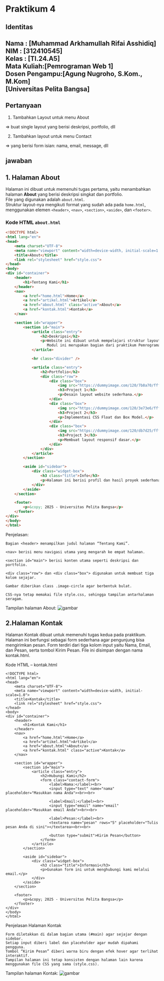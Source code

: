 # Praktikum 4 

## Identitas
Nama  : [Muhammad Arkhamullah Rifai Asshidiq]  
NIM   : [312410545]  
Kelas : [TI.24.A5]  
Mata Kuliah:[Pemrograman Web 1]  
Dosen Pengampu:[Agung Nugroho, S.Kom., M.Kom]  
[Universitas Pelita Bangsa]
---
## Pertanyaan

1. Tambahkan Layout untuk menu About

=> buat single layout yang berisi deskripsi, portfolio, dll

2. Tambahkan layout untuk menu Contact

=> yang berisi form isian: nama, email, message, dll

## jawaban

## 1. Halaman About

Halaman ini dibuat untuk memenuhi tugas pertama, yaitu menambahkan halaman **About** yang berisi deskripsi singkat dan portfolio.  
File yang digunakan adalah `about.html`.  
Struktur layout-nya mengikuti format yang sudah ada pada `home.html`, menggunakan elemen `<header>`, `<nav>`, `<section>`, `<aside>`, dan `<footer>`.

###  Kode HTML `about.html`
```html
<!DOCTYPE html>
<html lang="en">
<head>
    <meta charset="UTF-8">
    <meta name="viewport" content="width=device-width, initial-scale=1.0">
    <title>About</title>
    <link rel="stylesheet" href="style.css">
</head>
<body>
<div id="container">
    <header>
        <h1>Tentang Kami</h1>
    </header>
    <nav>
        <a href="home.html">Home</a>
        <a href="artikel.html">Artikel</a>
        <a href="about.html" class="active">About</a>
        <a href="kontak.html">Kontak</a>
    </nav>

    <section id="wrapper">
        <section id="main">
            <article class="entry">
                <h2>Deskripsi</h2>
                <p>Website ini dibuat untuk mempelajari struktur layout HTML5 & CSS Float.
                   Modul ini merupakan bagian dari praktikum Pemrograman Web.</p>
            </article>

            <hr class="divider" />

            <article class="entry">
                <h2>Portfolio</h2>
                <div class="row">
                    <div class="box">
                        <img src="https://dummyimage.com/120/7b8a70/fff.png" class="image-circle">
                        <h3>Project 1</h3>
                        <p>Desain layout website sederhana.</p>
                    </div>
                    <div class="box">
                        <img src="https://dummyimage.com/120/3e73e6/fff.png" class="image-circle">
                        <h3>Project 2</h3>
                        <p>Implementasi CSS Float dan Box Model.</p>
                    </div>
                    <div class="box">
                        <img src="https://dummyimage.com/120/db7d25/fff.png" class="image-circle">
                        <h3>Project 3</h3>
                        <p>Membuat layout responsif dasar.</p>
                    </div>
                </div>
            </article>
        </section>

        <aside id="sidebar">
            <div class="widget-box">
                <h3 class="title">Info</h3>
                <p>Halaman ini berisi profil dan hasil proyek sederhana mahasiswa.</p>
            </div>
        </aside>
    </section>

    <footer>
        <p>&copy; 2025 - Universitas Pelita Bangsa</p>
    </footer>
</div>
</body>
</html>
 ```
Penjelasan:
```
Bagian <header> menampilkan judul halaman “Tentang Kami”.

<nav> berisi menu navigasi utama yang mengarah ke empat halaman.

<section id="main"> berisi konten utama seperti deskripsi dan portfolio.

<div class="row"> dan <div class="box"> digunakan untuk membuat tiga kolom sejajar.

Gambar diberikan class .image-circle agar berbentuk bulat.

CSS-nya tetap memakai file style.css, sehingga tampilan antarhalaman seragam.
```
Tampilan halaman About:
![gambar](https://github.com/MuhammadArkham/Lab4Web/blob/main/foto/Screenshot%202025-10-15%20191715.png?raw=true)

## 2.Halaman Kontak

Halaman Kontak dibuat untuk memenuhi tugas kedua pada praktikum.
Halaman ini berfungsi sebagai form sederhana agar pengunjung bisa mengirimkan pesan.
Form terdiri dari tiga kolom input yaitu Nama, Email, dan Pesan, serta tombol Kirim Pesan.
File ini disimpan dengan nama kontak.html.

Kode HTML – kontak.html
```
<!DOCTYPE html>
<html lang="en">
<head>
    <meta charset="UTF-8">
    <meta name="viewport" content="width=device-width, initial-scale=1.0">
    <title>Kontak</title>
    <link rel="stylesheet" href="style.css">
</head>
<body>
<div id="container">
    <header>
        <h1>Kontak Kami</h1>
    </header>
    <nav>
        <a href="home.html">Home</a>
        <a href="artikel.html">Artikel</a>
        <a href="about.html">About</a>
        <a href="kontak.html" class="active">Kontak</a>
    </nav>

    <section id="wrapper">
        <section id="main">
            <article class="entry">
                <h2>Hubungi Kami</h2>
                <form class="contact-form">
                    <label>Nama:</label><br>
                    <input type="text" name="nama" placeholder="Masukkan nama Anda"><br><br>

                    <label>Email:</label><br>
                    <input type="email" name="email" placeholder="Masukkan email Anda"><br><br>

                    <label>Pesan:</label><br>
                    <textarea name="pesan" rows="5" placeholder="Tulis pesan Anda di sini"></textarea><br><br>

                    <button type="submit">Kirim Pesan</button>
                </form>
            </article>
        </section>

        <aside id="sidebar">
            <div class="widget-box">
                <h3 class="title">Informasi</h3>
                <p>Gunakan form ini untuk menghubungi kami melalui email.</p>
            </div>
        </aside>
    </section>

    <footer>
        <p>&copy; 2025 - Universitas Pelita Bangsa</p>
    </footer>
</div>
</body>
</html>
```
Penjelasan Halaman Kontak
```
Form diletakkan di dalam bagian utama (#main) agar sejajar dengan sidebar.
Setiap input diberi label dan placeholder agar mudah dipahami pengguna.
Tombol “Kirim Pesan” diberi warna biru dengan efek hover agar terlihat interaktif.
Tampilan halaman ini tetap konsisten dengan halaman lain karena menggunakan file CSS yang sama (style.css).
```
Tampilan halaman Kontak:
![gambar](https://github.com/MuhammadArkham/Lab4Web/blob/main/foto/Screenshot%202025-10-15%20191840.png?raw=true)
